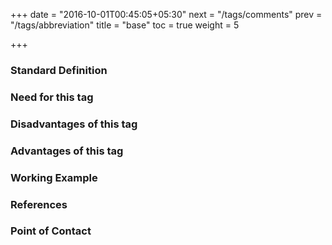 +++
date = "2016-10-01T00:45:05+05:30"
next = "/tags/comments"
prev = "/tags/abbreviation"
title = "base"
toc = true
weight = 5

+++

<h3>Standard Definition</h3>

<h3>Need for this tag</h3>

<h3>Disadvantages of this tag</h3>

<h3>Advantages of this tag</h3>

<h3>Working Example</h3>

<h3>References</h3>

<h3>Point of Contact</h3>
